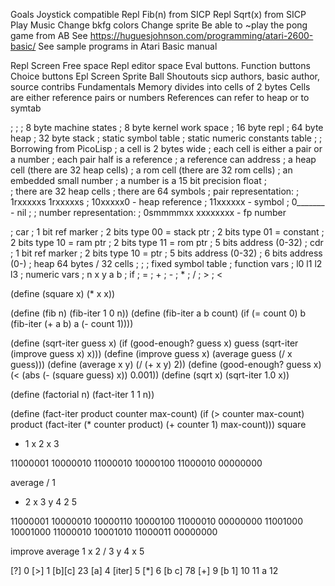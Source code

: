 Goals
 Joystick compatible
 Repl Fib(n) from SICP
 Repl Sqrt(x) from SICP
 Play Music 
 Change bkfg colors
 Change sprite
 Be able to ~play the pong game from AB
 See https://huguesjohnson.com/programming/atari-2600-basic/ 
 See sample programs in Atari Basic manual

Repl Screen
  Free space
  Repl editor space
  Eval buttons. Function buttons 
  Choice buttons
Epl Screen
  Sprite
  Ball
Shoutouts
  sicp authors, basic author, source contribs
Fundamentals
  Memory divides into cells of 2 bytes
  Cells are either reference pairs or numbers
  References can refer to heap or to symtab

;
; 
; 8 byte machine states
; 8 byte kernel work space
; 16 byte repl
; 64 byte heap
; 32 byte stack
; static symbol table
; static numeric constants table
; 
; Borrowing from PicoLisp
; a cell is 2 bytes wide 
; each cell is either a pair or a number
; each pair half is a reference
; a reference can address 
;    a heap cell (there are 32 heap cells)
;    a rom cell (there are 32 rom cells)
;    an embedded small number
; a number is a 15 bit precision float
;    
; there are 32 heap cells
; there are 64 symbols
; pair representation:
;   1rxxxxxs 1rxxxxxs
;   10xxxxx0 - heap reference
;   11xxxxxx - symbol
;   0_______ - nil
;
; number representation: 
;   0smmmmxx xxxxxxxx - fp number 

; car 
;   1 bit ref marker
;   2 bits type 00 = stack ptr
;   2 bits type 01 = constant
;   2 bits type 10 = ram ptr
;   2 bits type 11 = rom ptr
;   5 bits address (0-32)
; cdr
;   1 bit ref marker
;   2 bits type 10 = ptr
;   5 bits address (0-32)
;   6 bits address (0-)
; heap 64 bytes / 32 cells
;
;
; fixed symbol table
;  function vars
;   l0 l1 l2 l3 
;  numeric vars
;   n x y a b 
;  if
;  =
;  + 
;  -
;  *
;  /
;  >
;  <


(define (square x)
 (* x x))

(define (fib n)
  (fib-iter 1 0 n))
  (define (fib-iter a b count)
  (if (= count 0)
       b
      (fib-iter (+ a b) a (- count 1))))

(define (sqrt-iter guess x)
   (if (good-enough? guess x)
       guess
        (sqrt-iter (improve guess x) x)))
(define (improve guess x)
        (average guess (/ x guess)))
(define (average x y)
         (/ (+ x y) 2))
(define (good-enough? guess x)
        (< (abs (- (square guess) x)) 0.001))
(define (sqrt x)
    (sqrt-iter 1.0 x))

(define (factorial n)
        (fact-iter 1 1 n))

(define (fact-iter product counter max-count)
        (if (> counter max-count)
            product
            (fact-iter (* counter product)
                       (+ counter 1)
                        max-count)))
square
*    1
  x  2 
  x  3
          
11000001 10000010
11000010 10000100
11000010 00000000

average
/      1  
  +    2
    x  3
    y  4
  2    5

11000001 10000010
10000110 10000100
11000010 00000000
11001000 10001000
11000010 10001010
11000011 00000000


improve
average  1
   x     2
   /     3
     y   4
     x   5

[?]              0
   [>]           1
      [b][c]     23
   [a]           4
   [iter]        5
       [*]       6
          [b c]  78
       [+]       9
          [b 1]  10 11
       a         12
          
